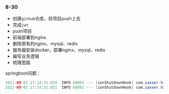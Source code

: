 ### 8-30

* 创建`github`仓库，将项目push上去
* 完成`jwt`
* push项目
* 前端部署到nginx
* 删除原有的nginx、mysql、redis
* 服务器安装docker，部署nginx、mysql、redis
* 编写业务逻辑
* 梳理思路



springboot问题：

```java
2021-09-01 17:14:31.029  INFO 68092 --- [ionShutdownHook] com.zaxxer.hikari.HikariDataSource       : HikariPool-1 - Shutdown initiated...
2021-09-01 17:14:31.051  INFO 68092 --- [ionShutdownHook] com.zaxxer.hikari.HikariDataSource       : HikariPool-1 - Shutdown completed.
```


